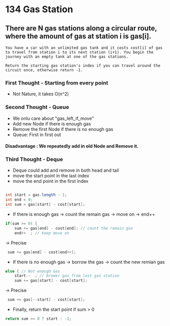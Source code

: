 # 134 Gas Station

## There are N gas stations along a circular route, where the amount of gas at station i is gas[i].

```
You have a car with an unlimited gas tank and it costs cost[i] of gas to travel from station i to its next station (i+1). You begin the journey with an empty tank at one of the gas stations.

Return the starting gas station's index if you can travel around the circuit once, otherwise return -1.
```

### First Thought - Starting from every point
- Not Nature, it takes O(n^2)

### Second Thought - Queue
- We onlu care about "gas_left_if_move"
- Add new Node if there is enough gas
- Remove the first Node if there is no enough gas
- Queue: First in first out

#### Disadvantage : We repeatedly add in old Node and Remove it.

### Third Thought - Deque
- Deque could add and remove in both head and tail
- move the start point in the last index
- move the end point in the first index
```java

int start = gas.length - 1;
int end = 0;
int sum = gas[start] - cost[start];
```

- If there is enough gas -> count the remain gas -> move on -> end++
```java
if(sum >= 0) {
    sum += gas[end] - cost[end]; // count the remain gas
    end++  ; // keep move on
```
-> Precise
```java
 sum += gas[end] - cost[end++];
```

- If there is no enough gas -> borrow the gas -> count the new remian gas
```java
else { // Not enough Gas
    start--  ; // brower gas from last gas station
    sum += gas[start] - cost[start];
```
-> Precise
```java
 sum += gas[--start] - cost[start];
```
- Finally, return the start point if sum > 0
```java
return sum >= 0 ? start : -1;
```